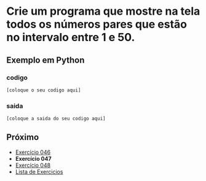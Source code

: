 # Crie um programa que mostre na tela todos os números pares que estão no intervalo entre 1 e 50.

## Exemplo em Python

### codigo

``` python
[coloque o seu codigo aqui]
```

### saida

```
[coloque a saida do seu codigo aqui]
```

## Próximo

- [Exercício 046](../../046python)
- **Exercício 047**
- [Exercício 048](../../048python)
- [Lista de Exercicios](../../)


